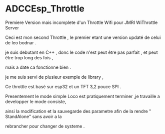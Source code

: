 # ADCCEsp_Throttle
Premiere Version mais incomplete d'un Throttle Wifi pour JMRI WiThrottle Server

Ceci est mon second Throttle , le premier etant une version updaté de celui de leo bodnar .

je suis debutant en C++ , donc le code n'est peut être pas parfait , et peut être trop long des fois ,

mais a date ca fonctionne bien .

je me suis servi de plusieur exemple de library ,

Ce throttle est basé sur esp32 et un TFT 3,2 pouce SPI .

Presentement le mode simple Loco est pratiquement terminer ,je travaille a developper le mode consiste,

ainsi la modification et la sauvegarde des parametre afin de la rendre " StandAlone" sans avoir a la

rebrancher pour changer de systeme .
